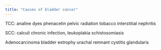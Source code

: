 ```yaml
---
title: "Causes of bladder cancer"
---
```

TCC:
 analine dyes
 phenacetin
 pelvic radiation
 tobacco
 interstitial nephritis

SCC:
 calculi
 chronic infection, leukoplakia
 schistosomiasis

Adenocarcinoma
 bladder extrophy
 urachal remnant
 cystitis glandularis

